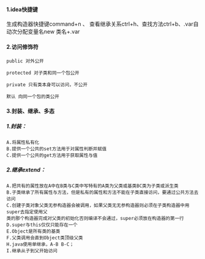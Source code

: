 #### 1.idea快捷键

生成构造器快捷键command+n 、 查看继承关系ctrl+h、查找方法ctrl+b、.var自动次分配变量名new 类名+.var

#### 2.访问修饰符

    public 对外公开
    
    protected 对子类和同一个包公开
    
    private 只有类本身可以访问，不公开
    
    默认 向同一个包的类公开

#### 3.封装、继承、多态

##### 1.封装：

    A.将属性私有化
    B.提供一个公共的set方法用于对属性判断并赋值
    C.提供一个公共的get方法用于获取属性与值

##### 2.继承extend：

    A.把共有的属性放在A中在B类与C类中写特有的A类为父类或基类BC类为子类或派生类
    B.子类继承了所有属性与方法，但是私有的属性和方法不能在子类直接访问，要通过公共方法去访问
    C.创建子类对象父类无参构造器会被调用，如果父类无无参构造器则必须在子类构造器中用super去指定使用父
    类的那个构造器完成对父类的初始化否则编译不会通过，super必须放在构造器的第一行
    D.super与this仅仅只能存在一个
    E.Object是所有类的基类
    F.父类调用会直到Object类顶级父类
    H.java使用单继承，A-B B-C；
    I.继承从子到父开始访问

    